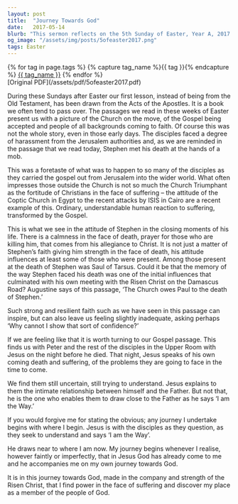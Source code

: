 ```yaml
---
layout: post
title:  "Journey Towards God"
date:   2017-05-14
blurb: "This sermon reflects on the 5th Sunday of Easter, Year A, 2017. It discusses the fortitude of Christians in the face of suffering, drawing on the example of Stephen's calmness and prayer in the face of death. The sermon also explores the intimate relationship between Jesus and the Father, and how Jesus is the 'Way' that enables believers to draw close to the Father."
og_image: "/assets/img/posts/5ofeaster2017.png"
tags: Easter
---    
```

<div class="tag-pills">
  {% for tag in page.tags %}
    {% capture tag_name %}{{ tag }}{% endcapture %}
    <a href="{{ site.baseurl }}/tag/{{ tag_name | slugify }}" class="tag-pill">{{ tag_name }}</a>
  {% endfor %}
</div>
[Original PDF](/assets/pdf/5ofeaster2017.pdf)

During these Sundays after Easter our first lesson, instead of being from the Old Testament, has been drawn from the Acts of the Apostles. It is a book we often tend to pass over. The passages we read in these weeks of Easter present us with a picture of the Church on the move, of the Gospel being accepted and people of all backgrounds coming to faith. Of course this was not the whole story, even in those early days. The disciples faced a degree of harassment from the Jerusalem authorities and, as we are reminded in the passage that we read today, Stephen met his death at the hands of a mob.

This was a foretaste of what was to happen to so many of the disciples as they carried the gospel out from Jerusalem into the wider world. What often impresses those outside the Church is not so much the Church Triumphant as the fortitude of Christians in the face of suffering – the attitude of the Coptic Church in Egypt to the recent attacks by ISIS in Cairo are a recent example of this. Ordinary, understandable human reaction to suffering, transformed by the Gospel.

This is what we see in the attitude of Stephen in the closing moments of his life. There is a calmness in the face of death, prayer for those who are killing him, that comes from his allegiance to Christ. It is not just a matter of Stephen’s faith giving him strength in the face of death, his attitude influences at least some of those who were present. Among those present at the death of Stephen was Saul of Tarsus. Could it be that the memory of the way Stephen faced his death was one of the initial influences that culminated with his own meeting with the Risen Christ on the Damascus Road? Augustine says of this passage, ‘The Church owes Paul to the death of Stephen.’

Such strong and resilient faith such as we have seen in this passage can inspire, but can also leave us feeling slightly inadequate, asking perhaps ‘Why cannot I show that sort of confidence?’

If we are feeling like that it is worth turning to our Gospel passage. This finds us with Peter and the rest of the disciples in the Upper Room with Jesus on the night before he died. That night, Jesus speaks of his own coming death and suffering, of the problems they are going to face in the time to come.

We find them still uncertain, still trying to understand. Jesus explains to them the intimate relationship between himself and the Father. But not that, he is the one who enables them to draw close to the Father as he says ‘I am the Way.’

If you would forgive me for stating the obvious; any journey I undertake begins with where I begin. Jesus is with the disciples as they question, as they seek to understand and says ‘I am the Way’.

He draws near to where I am now. My journey begins whenever I realise, however faintly or imperfectly, that in Jesus God has already come to me and he accompanies me on my own journey towards God.

It is in this journey towards God, made in the company and strength of the Risen Christ, that I find power in the face of suffering and discover my place as a member of the people of God.
